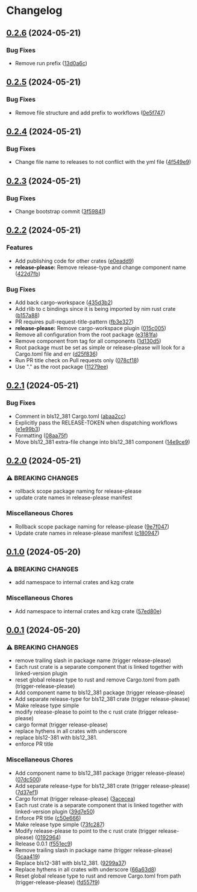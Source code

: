# Changelog

## [0.2.6](https://github.com/crate-crypto/peerdas-kzg/compare/v0.2.5...v0.2.6) (2024-05-21)


### Bug Fixes

* Remove run prefix ([13d0a6c](https://github.com/crate-crypto/peerdas-kzg/commit/13d0a6c9d412f3848a4d6fdd843b1030eed82f78))

## [0.2.5](https://github.com/crate-crypto/peerdas-kzg/compare/v0.2.4...v0.2.5) (2024-05-21)


### Bug Fixes

* Remove file structure and add prefix to workflows ([0e5f747](https://github.com/crate-crypto/peerdas-kzg/commit/0e5f747f8b4137dd7b47c2525ee6eb97bebdb23c))

## [0.2.4](https://github.com/crate-crypto/peerdas-kzg/compare/v0.2.3...v0.2.4) (2024-05-21)


### Bug Fixes

* Change file name to releases to not conflict with the yml file ([4f549e9](https://github.com/crate-crypto/peerdas-kzg/commit/4f549e94c27d58c1c28f47aeef1ab3e1e54f81e8))

## [0.2.3](https://github.com/crate-crypto/peerdas-kzg/compare/v0.2.2...v0.2.3) (2024-05-21)


### Bug Fixes

* Change bootstrap commit ([3f59841](https://github.com/crate-crypto/peerdas-kzg/commit/3f598415a8d27cc73fa3d12c9d15b2e1a1afdd25))

## [0.2.2](https://github.com/crate-crypto/peerdas-kzg/compare/v0.2.1...v0.2.2) (2024-05-21)


### Features

* Add publishing code for other crates ([e0eadd9](https://github.com/crate-crypto/peerdas-kzg/commit/e0eadd95f05f6cc93f0b7b8efe78ea3f51ba0f11))
* **release-please:** Remove release-type and change component name ([422d7fb](https://github.com/crate-crypto/peerdas-kzg/commit/422d7fb64fb888af1d996cb4cc769a30fcffed84))


### Bug Fixes

* Add back cargo-workspace ([435d3b2](https://github.com/crate-crypto/peerdas-kzg/commit/435d3b2b0438bd317e1ef1687d8462fbc8529457))
* Add rlib to c bindings since it is being imported by nim rust crate ([b157a88](https://github.com/crate-crypto/peerdas-kzg/commit/b157a88c43f4aa523097184530e9e8efa1b379e2))
* PR requires pull-request-title-pattern ([fb3e327](https://github.com/crate-crypto/peerdas-kzg/commit/fb3e3271def98391598325ffc26ba61ef1cab82c))
* **release-please:** Remove cargo-workspace plugin ([015c005](https://github.com/crate-crypto/peerdas-kzg/commit/015c0054c079743385dd86494f0b7ee3942ba60f))
* Remove all configuration from the root package ([e3181fa](https://github.com/crate-crypto/peerdas-kzg/commit/e3181faada94e6e90a0f6f621127905eea397f24))
* Remove component from tag for all components ([1d130d5](https://github.com/crate-crypto/peerdas-kzg/commit/1d130d5c2ef3f18467f2166bcd6861451d173e4a))
* Root package must be set as simple or release-please will look for a Cargo.toml file and err ([d25f836](https://github.com/crate-crypto/peerdas-kzg/commit/d25f83661690ff949e6fecf11e054c28bf0790f2))
* Run PR title check on Pull requests only ([078cf18](https://github.com/crate-crypto/peerdas-kzg/commit/078cf18d5a7ae538ae1ec8f88abe85b024326520))
* Use "." as the root package ([11279ee](https://github.com/crate-crypto/peerdas-kzg/commit/11279eeecace869b59a16fcfa4439373c7b83644))

## [0.2.1](https://github.com/crate-crypto/peerdas-kzg/compare/v0.2.0...v0.2.1) (2024-05-21)


### Bug Fixes

* Comment in bls12_381 Cargo.toml ([abaa2cc](https://github.com/crate-crypto/peerdas-kzg/commit/abaa2ccd8aa5ede857c8a474da2a4489c943dd33))
* Explicitly pass the RELEASE-TOKEN when dispatching workflows ([e1e99b3](https://github.com/crate-crypto/peerdas-kzg/commit/e1e99b326d91d0ca2f6dd812511e14cc0f0a24f6))
* Formatting ([08aa75f](https://github.com/crate-crypto/peerdas-kzg/commit/08aa75fbebc33d75c634788ab6323695f42e3c9e))
* Move bls12_381 extra-file change into bls12_381 component ([14e9ce9](https://github.com/crate-crypto/peerdas-kzg/commit/14e9ce9a8e2d268bd5d3f6017ab09a650b9713fe))

## [0.2.0](https://github.com/crate-crypto/peerdas-kzg/compare/v0.1.0...v0.2.0) (2024-05-21)


### ⚠ BREAKING CHANGES

* rollback scope package naming for release-please
* update crate names in release-please manifest

### Miscellaneous Chores

* Rollback scope package naming for release-please ([9e7f047](https://github.com/crate-crypto/peerdas-kzg/commit/9e7f04724119ca97fd49cf992dad4b23d6da6387))
* Update crate names in release-please manifest ([c180947](https://github.com/crate-crypto/peerdas-kzg/commit/c18094731ba6e091b607faaac18b4e82f2f5b704))

## [0.1.0](https://github.com/crate-crypto/peerdas-kzg/compare/v0.0.1...v0.1.0) (2024-05-20)


### ⚠ BREAKING CHANGES

* add namespace to internal crates and kzg crate

### Miscellaneous Chores

* Add namespace to internal crates and kzg crate ([57ed80e](https://github.com/crate-crypto/peerdas-kzg/commit/57ed80e4122c56cfc1868afdd27cbb7f79bba88d))

## [0.0.1](https://github.com/crate-crypto/peerdas-kzg/compare/v0.0.1...v0.0.1) (2024-05-20)


### ⚠ BREAKING CHANGES

* remove trailing slash in package name (trigger release-please)
* Each rust crate is a separate component that is linked together with linked-version plugin
* reset global release type to rust and remove Cargo.toml from path (trigger-release-please)
* Add component name to bls12_381 package (trigger release-please)
* Add separate release-type for bls12_381 crate (trigger release-please)
* Make release type simple
* modify release-please to point to the c rust crate (trigger release-please)
* cargo format (trigger release-please)
* replace hythens in all crates with underscore
* replace bls12-381 with bls12_381.
* enforce PR title

### Miscellaneous Chores

* Add component name to bls12_381 package (trigger release-please) ([07dc500](https://github.com/crate-crypto/peerdas-kzg/commit/07dc500c22311d7b6843ec8790f98391d1097423))
* Add separate release-type for bls12_381 crate (trigger release-please) ([7d37ef1](https://github.com/crate-crypto/peerdas-kzg/commit/7d37ef16ae037d6630a0c2ed69973cd99821be9a))
* Cargo format (trigger release-please) ([3acecea](https://github.com/crate-crypto/peerdas-kzg/commit/3acecea41b5baec67376a191d1fdb91acfc9d7c4))
* Each rust crate is a separate component that is linked together with linked-version plugin ([39d7e50](https://github.com/crate-crypto/peerdas-kzg/commit/39d7e506ba2ea9e3aaea1f65f97f3518dbcbaf54))
* Enforce PR title ([c50e666](https://github.com/crate-crypto/peerdas-kzg/commit/c50e666ec8c408134b7d50d6caa6d2f616f9219f))
* Make release type simple ([73fc287](https://github.com/crate-crypto/peerdas-kzg/commit/73fc287b29c4cd17cb1a7ad5d84ee09f3b43a1eb))
* Modify release-please to point to the c rust crate (trigger release-please) ([0192964](https://github.com/crate-crypto/peerdas-kzg/commit/01929646394efd9285c268a1e0d0d98f29c83a91))
* Release 0.0.1 ([f551ec9](https://github.com/crate-crypto/peerdas-kzg/commit/f551ec9f7c045dfa06024ee223067d3cc05ec169))
* Remove trailing slash in package name (trigger release-please) ([5caa419](https://github.com/crate-crypto/peerdas-kzg/commit/5caa419d668b15a954cc183f65231ee8c5e01348))
* Replace bls12-381 with bls12_381. ([9299a37](https://github.com/crate-crypto/peerdas-kzg/commit/9299a37493317e0aabbe027de2771f11607ff418))
* Replace hythens in all crates with underscore ([66a63d8](https://github.com/crate-crypto/peerdas-kzg/commit/66a63d839ac475f79ae19c4cd340f9987f431b30))
* Reset global release type to rust and remove Cargo.toml from path (trigger-release-please) ([fd557f9](https://github.com/crate-crypto/peerdas-kzg/commit/fd557f908a7798e08034a172b4856c333c557a21))
